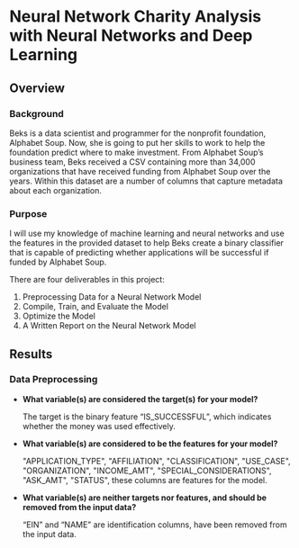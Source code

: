 # Neural Network Charity Analysis with Neural Networks and Deep Learning

## Overview

### Background

Beks is a data scientist and programmer for the nonprofit foundation, Alphabet Soup. Now, she is going to put her skills to work to help the foundation predict where to make investment. From Alphabet Soup’s business team, Beks received a CSV containing more than 34,000 organizations that have received funding from Alphabet Soup over the years. Within this dataset are a number of columns that capture metadata about each organization.

### Purpose

I will use my knowledge of machine learning and neural networks and use the features in the provided dataset to help Beks create a binary classifier that is capable of predicting whether applications will be successful if funded by Alphabet Soup.

There are four deliverables in this project:

1.	 Preprocessing Data for a Neural Network Model
2.	 Compile, Train, and Evaluate the Model
3.	 Optimize the Model
4.	 A Written Report on the Neural Network Model 

## Results

### Data Preprocessing

- **What variable(s) are considered the target(s) for your model?**

    The target is the binary feature “IS_SUCCESSFUL”, which indicates whether the money was used effectively. 

- **What variable(s) are considered to be the features for your model?**

    "APPLICATION_TYPE", "AFFILIATION", "CLASSIFICATION", "USE_CASE", "ORGANIZATION", "INCOME_AMT", "SPECIAL_CONSIDERATIONS", "ASK_AMT", "STATUS", these columns are features for the model.

- **What variable(s) are neither targets nor features, and should be removed from the input data?**

    “EIN” and “NAME” are identification columns, have been removed from the input data.
